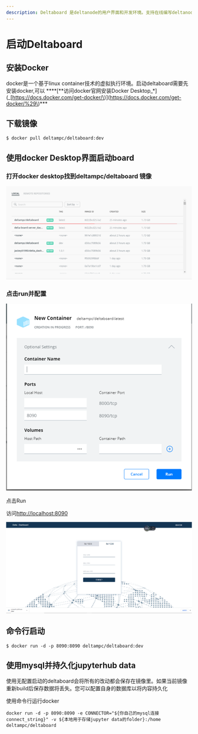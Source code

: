 ```yaml
---
description: Deltaboard 是deltanode的用户界面和开发环境。支持在线编写deltanode代码。
---
```


# 启动Deltaboard

## 安装Docker

docker是一个基于linux container技术的虚拟执行环境。启动deltaboard需要先安装docker,可以 **\*\*\[**访问docker官网安装Docker Desktop_\*\]\(_[https://docs.docker.com/get-docker/\)\](https://docs.docker.com/get-docker/%29\)\*\*\*

## 下载镜像

```text
$ docker pull deltampc/deltaboard:dev
```

## **使用docker Desktop界面启动board**

### 打开docker desktop找到deltampc/deltaboard 镜像

![](../.gitbook/assets/docker_desktop.png)

### 点击run并配置

![](../.gitbook/assets/deltaboard_config.png)

点击Run

访问[http://localhost:8090](http://localhost:8090)

![](../.gitbook/assets/deltaboard_login.png)

## **命令行启动**

```text
$ docker run -d -p 8090:8090 deltampc/deltaboard:dev
```

## 使用mysql并持久化jupyterhub data

使用无配置启动的deltaboard会将所有的改动都会保存在镜像里。如果当前镜像重新build后保存数据将丢失。您可以配置自身的数据库以将内容持久化

使用命令行运行docker

```text
docker run -d -p 8090:8090 -e CONNECTOR="${你自己的mysql连接connect_string}" -v ${本地用于存储jupyter data的folder}:/home deltampc/deltaboard
```

